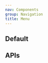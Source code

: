 ```yaml
---
nav: Components
group: Navigation
title: Menu
---
```


## Default

<code src="./demos/index.tsx" nopadding></code>

## APIs

